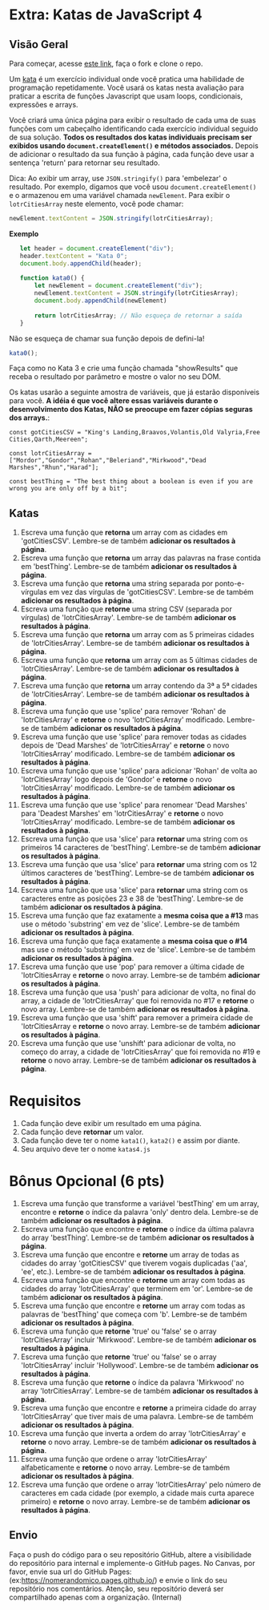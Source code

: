 # Extra: Katas de JavaScript 4

## Visão Geral

Para começar, acesse [este link](https://gitlab.com/kenzie-academy-brasil/se/fe/getting-started-with-javascript/s_js-katas-4), faça o fork e clone o repo.


Um [kata](https://en.wikipedia.org/wiki/Kata_(programming)) é um exercício individual onde você pratica uma habilidade de programação repetidamente. Você usará os katas nesta avaliação para praticar a escrita de funções Javascript que usam loops, condicionais, expressões e arrays.

Você criará uma única página para exibir o resultado de cada uma de suas funções com um cabeçalho identificando cada exercício individual seguido de sua solução. **Todos os resultados dos katas individuais precisam ser exibidos usando `document.createElement()` e métodos associados.** Depois de adicionar o resultado da sua função à página, cada função deve usar a sentença 'return' para retornar seu resultado.


Dica: Ao exibir um array, use `JSON.stringify()` para 'embelezar' o resultado. Por exemplo, digamos que você usou `document.createElement()` e o armazenou em uma variável chamada `newElement`. Para exibir o `lotrCitiesArray` neste elemento, você pode chamar:

```js
newElement.textContent = JSON.stringify(lotrCitiesArray);
```

**Exemplo**

```js
   let header = document.createElement("div");
   header.textContent = "Kata 0";
   document.body.appendChild(header);
 
   function kata0() {
       let newElement = document.createElement("div");
       newElement.textContent = JSON.stringify(lotrCitiesArray);
       document.body.appendChild(newElement)
 
       return lotrCitiesArray; // Não esqueça de retornar a saída
   }
``` 

Não se esqueça de chamar sua função depois de defini-la!

```js
kata0();
```

Faça como no Kata 3 e crie uma função chamada "showResults" que receba o resultado por parâmetro e mostre o valor no seu DOM.

Os katas usarão a seguinte amostra de variáveis, que já estarão disponíveis para você. **A idéia é que você altere essas variáveis durante o desenvolvimento dos Katas, NÃO se preocupe em fazer cópias seguras dos arrays.**:

`const gotCitiesCSV = "King's Landing,Braavos,Volantis,Old Valyria,Free Cities,Qarth,Meereen";`

`const lotrCitiesArray = ["Mordor","Gondor","Rohan","Beleriand","Mirkwood","Dead Marshes","Rhun","Harad"];`

`const bestThing = "The best thing about a boolean is even if you are wrong you are only off by a bit";`

## Katas

1. Escreva uma função que **retorna** um array com as cidades em 'gotCitiesCSV'. Lembre-se de também **adicionar os resultados à página**.
2. Escreva uma função que **retorna** um array das palavras na frase contida em 'bestThing'. Lembre-se de também **adicionar os resultados à página**.
3. Escreva uma função que **retorna** uma string separada por ponto-e-vírgulas em vez das vírgulas de 'gotCitiesCSV'. Lembre-se de também **adicionar os resultados à página**.
4. Escreva uma função que **retorne** uma string CSV (separada por vírgulas) de 'lotrCitiesArray'. Lembre-se de também **adicionar os resultados à página**.
5. Escreva uma função que **retorna** um array com as 5 primeiras cidades de 'lotrCitiesArray'. Lembre-se de também **adicionar os resultados à página**.
6. Escreva uma função que **retorna** um array com as 5 últimas cidades de 'lotrCitiesArray'. Lembre-se de também **adicionar os resultados à página**.
7. Escreva uma função que **retorna** um array contendo da 3ª a 5ª cidades de 'lotrCitiesArray'. Lembre-se de também **adicionar os resultados à página**.
8. Escreva uma função que use 'splice' para remover 'Rohan' de 'lotrCitiesArray' e **retorne** o novo 'lotrCitiesArray' modificado. Lembre-se de também **adicionar os resultados à página**.
9. Escreva uma função que use 'splice' para remover todas as cidades depois de 'Dead Marshes' de 'lotrCitiesArray' e **retorne** o novo 'lotrCitiesArray' modificado. Lembre-se de também **adicionar os resultados à página**.
10. Escreva uma função que use 'splice' para adicionar 'Rohan' de volta ao 'lotrCitiesArray' logo depois de 'Gondor' e **retorne** o novo 'lotrCitiesArray' modificado. Lembre-se de também **adicionar os resultados à página**.
11. Escreva uma função que use 'splice' para renomear 'Dead Marshes' para 'Deadest Marshes' em 'lotrCitiesArray' e **retorne** o novo 'lotrCitiesArray' modificado. Lembre-se de também **adicionar os resultados à página**.
12. Escreva uma função que usa 'slice' para **retornar** uma string com os primeiros 14 caracteres de 'bestThing'.  Lembre-se de também **adicionar os resultados à página**.
13. Escreva uma função que usa 'slice' para **retornar** uma string com os 12 últimos caracteres de 'bestThing'. Lembre-se de também **adicionar os resultados à página**.
14. Escreva uma função que usa 'slice' para **retornar** uma string com os caracteres entre as posições 23 e 38 de 'bestThing'. Lembre-se de também **adicionar os resultados à página**.
15. Escreva uma função que faz exatamente a **mesma coisa que a #13** mas use o método 'substring' em vez de 'slice'. Lembre-se de também **adicionar os resultados à página**.
16. Escreva uma função que faça exatamente a **mesma coisa que o #14** mas use o método 'substring' em vez de 'slice'. Lembre-se de também **adicionar os resultados à página**.
17. Escreva uma função que use 'pop' para remover a última cidade de 'lotrCitiesArray e **retorne** o novo array. Lembre-se de também **adicionar os resultados à página**.
18. Escreva uma função que usa 'push' para adicionar de volta, no final do array, a cidade de 'lotrCitiesArray' que foi removida no #17 e **retorne** o novo array. Lembre-se de também **adicionar os resultados à página**.
19. Escreva uma função que usa 'shift' para remover a primeira cidade de 'lotrCitiesArray e **retorne** o novo array. Lembre-se de também **adicionar os resultados à página**.
20. Escreva uma função que use 'unshift' para adicionar de volta, no começo do array, a cidade de 'lotrCitiesArray' que foi removida no #19 e **retorne** o novo array. Lembre-se de também **adicionar os resultados à página**.

# Requisitos

1. Cada função deve exibir um resultado em uma página.
2. Cada função deve **retornar** um valor.
3. Cada função deve ter o nome `kata1()`, `kata2()` e assim por diante.
4. Seu arquivo deve ter o nome `katas4.js`

# Bônus Opcional (6 pts)

1. Escreva uma função que transforme a variável 'bestThing' em um array, encontre e **retorne** o índice da palavra 'only' dentro dela. Lembre-se de também **adicionar os resultados à página**.
2. Escreva uma função que encontre e **retorne** o índice da última palavra do array 'bestThing'. Lembre-se de também **adicionar os resultados à página**.
3. Escreva uma função que encontre e **retorne** um array de todas as cidades do array 'gotCitiesCSV' que tiverem vogais duplicadas ('aa', 'ee', etc.). Lembre-se de também **adicionar os resultados à página**.
4. Escreva uma função que encontre e **retorne** um array com todas as cidades do array 'lotrCitiesArray' que terminem em 'or'. Lembre-se de também **adicionar os resultados à página**.
5. Escreva uma função que encontre e **retorne** um array com todas as palavras de 'bestThing' que começa com 'b'. Lembre-se de também **adicionar os resultados à página**.
6. Escreva uma função que **retorne** 'true' ou 'false' se o array 'lotrCitiesArray' incluir 'Mirkwood'. Lembre-se de também **adicionar os resultados à página**.
7. Escreva uma função que **retorne** 'true' ou 'false' se o array 'lotrCitiesArray' incluir 'Hollywood'. Lembre-se de também **adicionar os resultados à página**.
8. Escreva uma função que **retorne** o índice da palavra 'Mirkwood' no array 'lotrCitiesArray'. Lembre-se de também **adicionar os resultados à página**.
9. Escreva uma função que encontre e **retorne** a primeira cidade do array 'lotrCitiesArray' que tiver mais de uma palavra. Lembre-se de também **adicionar os resultados à página**.
10. Escreva uma função que inverta a ordem do array 'lotrCitiesArray' e **retorne** o novo array. Lembre-se de também **adicionar os resultados à página**.
11. Escreva uma função que ordene o array 'lotrCitiesArray' alfabeticamente e **retorne** o novo array. Lembre-se de também **adicionar os resultados à página**.
12. Escreva uma função que ordene o array 'lotrCitiesArray' pelo número de caracteres em cada cidade (por exemplo, a cidade mais curta aparece primeiro) e **retorne** o novo array. Lembre-se de também **adicionar os resultados à página**.

## Envio

Faça o push do código para o seu repositório GitHub, altere a visibilidade do repositório para internal e implemente-o GitHub pages. No Canvas, por favor, envie sua url do GitHub Pages: (ex:https://nomerandomico.pages.github.io/) e envie o link do seu repositório nos comentários. Atenção, seu repositório deverá ser compartilhado apenas com a organização. (Internal) 
